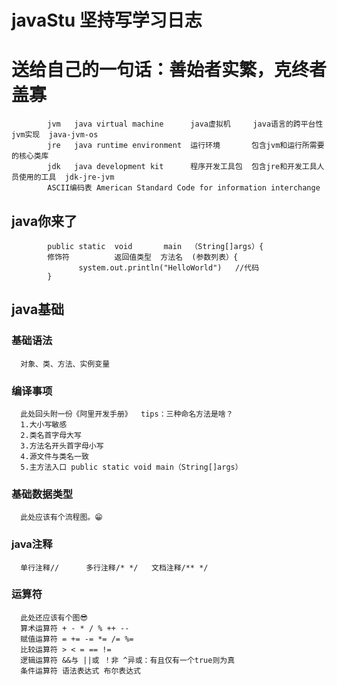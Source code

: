 # javaStu 坚持写学习日志
# 送给自己的一句话：善始者实繁，克终者盖寡
            jvm   java virtual machine      java虚拟机     java语言的跨平台性   jvm实现  java-jvm-os
            jre   java runtime environment  运行环境       包含jvm和运行所需要的核心类库
            jdk   java development kit      程序开发工具包  包含jre和开发工具人员使用的工具  jdk-jre-jvm
            ASCII编码表 American Standard Code for information interchange
 ## java你来了
            public static  void       main  （String[]args）{
            修饰符          返回值类型  方法名  (参数列表）{
                   system.out.println("HelloWorld")   //代码
            }
## java基础
### 基础语法
      对象、类、方法、实例变量
### 编译事项
      此处回头附一份《阿里开发手册》  tips：三种命名方法是啥？
      1.大小写敏感
      2.类名首字母大写
      3.方法名开头首字母小写
      4.源文件与类名一致
      5.主方法入口 public static void main（String[]args）
### 基础数据类型
      此处应该有个流程图。😁
### java注释
      单行注释//      多行注释/* */   文档注释/** */
### 运算符
      此处还应该有个图😎
      算术运算符 + - * / % ++ --
      赋值运算符 = += -= *= /= %=
      比较运算符 > < = == !=
      逻辑运算符 &&与 ||或 ！非 ^异或：有且仅有一个true则为真
      条件运算符 语法表达式 布尔表达式
